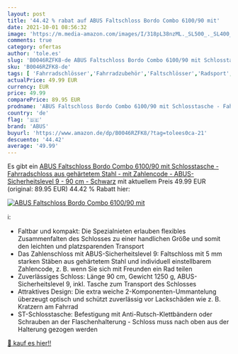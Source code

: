 ```yaml
---
layout: post
title: '44.42 % rabat auf ABUS Faltschloss Bordo Combo 6100/90 mit'
date: 2021-10-01 08:56:32
image: 'https://m.media-amazon.com/images/I/318pL38nzML._SL500_._SL400_.jpg'
comments: true
category: ofertas
author: 'tole.es'
slug: 'B0046RZFK8-de ABUS Faltschloss Bordo Combo 6100/90 mit Schlosstasche -...'
sku: 'B0046RZFK8-de'
tags: [ 'Fahrradschlösser','Fahrradzubehör','Faltschlösser','Radsport','Sport','Sport & Freizeit','Sportausrüstung & -bekleidung','abus', ]
actualPrice: 49.99 EUR
currency: EUR
price: 49.99
comparePrice: 89.95 EUR
prodname: 'ABUS Faltschloss Bordo Combo 6100/90 mit Schlosstasche - Fahrradschloss aus gehärtetem Stahl - mit Zahlencode - ABUS-Sicherheitslevel 9 - 90 cm - Schwarz'
country: 'de'
flag: '🇩🇪'
brand: 'ABUS'
buyurl: 'https://www.amazon.de/dp/B0046RZFK8/?tag=tolees0ca-21'
descuento: '44.42'
average: '49.99'
---
```


Es gibt ein [ABUS Faltschloss Bordo Combo 6100/90 mit Schlosstasche - Fahrradschloss aus gehärtetem Stahl - mit Zahlencode - ABUS-Sicherheitslevel 9 - 90 cm - Schwarz](https://www.amazon.de/dp/B0046RZFK8/?tag=tolees0ca-21) mit aktuellem Preis 49.99 EUR (original: 89.95 EUR) 44.42 % Rabatt hier:

[![ABUS Faltschloss Bordo Combo 6100/90 mit](https://m.media-amazon.com/images/I/318pL38nzML._SL500_._SL400_.jpg)](https://www.amazon.de/dp/B0046RZFK8/?tag=tolees0ca-21)

ℹ️:

- Faltbar und kompakt: Die Spezialnieten erlauben flexibles Zusammenfalten des Schlosses zu einer handlichen Größe und somit den leichten und platzsparenden Transport
- Das Zahlenschloss mit ABUS-Sicherheitslevel 9: Faltschloss mit 5 mm starken Stäben aus gehärtetem Stahl und individuell einstellbarem Zahlencode, z. B. wenn Sie sich mit Freunden ein Rad teilen
- Zuverlässiges Schloss: Länge 90 cm, Gewicht 1250 g, ABUS-Sicherheitslevel 9, inkl. Tasche zum Transport des Schlosses
- Attraktives Design: Die extra weiche 2-Komponenten-Ummantelung überzeugt optisch und schützt zuverlässig vor Lackschäden wie z. B. Kratzern am Fahrrad
- ST-Schlosstasche: Befestigung mit Anti-Rutsch-Klettbändern oder Schrauben an der Flaschenhalterung - Schloss muss nach oben aus der Halterung gezogen werden

[🛒 kauf es hier!!](https://www.amazon.de/dp/B0046RZFK8/?tag=tolees0ca-21)
